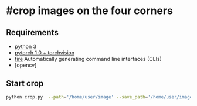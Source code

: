 ﻿# #crop images on the four corners
## Requirements

- [python 3](https://www.python.org/downloads/)
- [pytorch 1.0 + torchvision](https://pytorch.org/)
- [fire](https://github.com/google/python-fire) Automatically generating command line interfaces (CLIs)
- [opencv]


## Start crop
```bash
python crop.py  --path='/home/user/image' --save_path='/home/user/image_crop'
